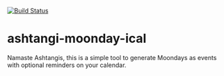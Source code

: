 [![Build Status](https://travis-ci.org/eggli/ashtangi-moonday-ical.svg?branch=master)](https://travis-ci.org/eggli/ashtangi-moonday-ical)

# ashtangi-moonday-ical

Namaste Ashtangis, this is a simple tool to generate Moondays as
            events with optional reminders on your calendar.
